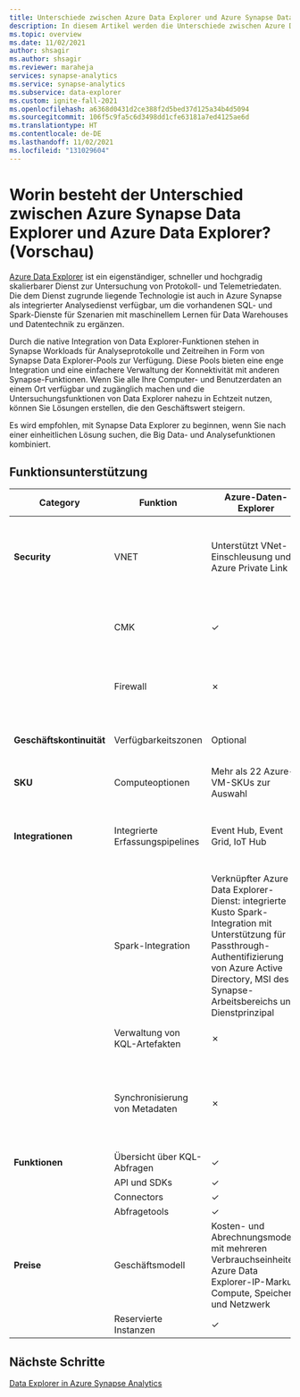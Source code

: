 ```yaml
---
title: Unterschiede zwischen Azure Data Explorer und Azure Synapse Data Explorer (Vorschau)
description: In diesem Artikel werden die Unterschiede zwischen Azure Data Explorer und Azure Synapse Data Explorer beschrieben.
ms.topic: overview
ms.date: 11/02/2021
author: shsagir
ms.author: shsagir
ms.reviewer: maraheja
services: synapse-analytics
ms.service: synapse-analytics
ms.subservice: data-explorer
ms.custom: ignite-fall-2021
ms.openlocfilehash: a6368d0431d2ce388f2d5bed37d125a34b4d5094
ms.sourcegitcommit: 106f5c9fa5c6d3498dd1cfe63181a7ed4125ae6d
ms.translationtype: HT
ms.contentlocale: de-DE
ms.lasthandoff: 11/02/2021
ms.locfileid: "131029604"
---
```

# <a name="what-is-the-difference-between-azure-synapse-data-explorer-and-azure-data-explorer-preview"></a>Worin besteht der Unterschied zwischen Azure Synapse Data Explorer und Azure Data Explorer? (Vorschau)

[Azure Data Explorer](/azure/data-explorer/data-explorer-overview) ist ein eigenständiger, schneller und hochgradig skalierbarer Dienst zur Untersuchung von Protokoll- und Telemetriedaten. Die dem Dienst zugrunde liegende Technologie ist auch in Azure Synapse als integrierter Analysedienst verfügbar, um die vorhandenen SQL- und Spark-Dienste für Szenarien mit maschinellem Lernen für Data Warehouses und Datentechnik zu ergänzen.

Durch die native Integration von Data Explorer-Funktionen stehen in Synapse Workloads für Analyseprotokolle und Zeitreihen in Form von Synapse Data Explorer-Pools zur Verfügung. Diese Pools bieten eine enge Integration und eine einfachere Verwaltung der Konnektivität mit anderen Synapse-Funktionen. Wenn Sie alle Ihre Computer- und Benutzerdaten an einem Ort verfügbar und zugänglich machen und die Untersuchungsfunktionen von Data Explorer nahezu in Echtzeit nutzen, können Sie Lösungen erstellen, die den Geschäftswert steigern.

Es wird empfohlen, mit Synapse Data Explorer zu beginnen, wenn Sie nach einer einheitlichen Lösung suchen, die Big Data- und Analysefunktionen kombiniert.

## <a name="capability-support"></a>Funktionsunterstützung

| Category | Funktion | Azure-Daten-Explorer | Synapse Data Explorer |
|--|--|--|--|
| **Security** | VNET | Unterstützt VNet-Einschleusung und Azure Private Link | Unterstützung für Azure Private Link als Teil des verwalteten Synapse-VNet automatisch integriert |
|  | CMK | ✓ | Automatisch von der Konfiguration des Synapse-Arbeitsbereichs geerbt |
|  | Firewall | ✗ | Automatisch von der Konfiguration des Synapse-Arbeitsbereichs geerbt |
| **Geschäftskontinuität** | Verfügbarkeitszonen | Optional | Standardmäßig aktiviert, wenn Verfügbarkeitszonen verfügbar sind |
| **SKU** | Computeoptionen | Mehr als 22 Azure-VM-SKUs zur Auswahl | Vereinfacht in SKUs für Synapse-Workloadtypen |
| **Integrationen** | Integrierte Erfassungspipelines | Event Hub, Event Grid, IoT Hub | Event Hub, Event Grid und IoT Hub über das Azure-Portal für nicht verwaltete VNets unterstützt |
|  | Spark-Integration | Verknüpfter Azure Data Explorer-Dienst: integrierte Kusto Spark-Integration mit Unterstützung für Passthrough-Authentifizierung von Azure Active Directory, MSI des Synapse-Arbeitsbereichs und Dienstprinzipal | Integrierte Unterstützung für Kusto Spark-Connector mit Unterstützung für Passthrough-Authentifizierung von Azure Active Directory, MSI des Synapse-Arbeitsbereichs und Dienstprinzipal |
|  | Verwaltung von KQL-Artefakten | ✗ | Speichern von KQL-Abfragen und Integrieren in Git |
|  | Synchronisierung von Metadaten | ✗ | Externe Tabellen werden mit dem zentralen Synapse-Metaspeicher für die Nutzung durch andere Synapse-Dienste synchronisiert. |
| **Funktionen** | Übersicht über KQL-Abfragen | ✓ | ✓ |
|  | API und SDKs | ✓ | ✓ |
|  | Connectors | ✓ | ✓ |
|  | Abfragetools | ✓ | ✓ |
| **Preise** | Geschäftsmodell | Kosten- und Abrechnungsmodell mit mehreren Verbrauchseinheiten: Azure Data Explorer-IP-Markup, Compute, Speicher und Netzwerk | V-Kern-Abrechnungsmodell mit zwei Verbrauchseinheiten: V-Kern und Speicher |
|  | Reservierte Instanzen | ✓ | ✗ |

## <a name="next-steps"></a>Nächste Schritte

[Data Explorer in Azure Synapse Analytics](data-explorer-overview.md)
